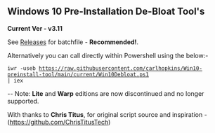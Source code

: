 ## Windows 10 Pre-Installation De-Bloat Tool's ##

**Current Ver - v3.11**

See [Releases](https://github.com/carlhopkins/Win10-preinstall-tool/releases) for batchfile - **Recommended!**.

Alternatively you can call directly within Powershell using the below:- 

<code>iwr -useb https://raw.githubusercontent.com/carlhopkins/Win10-preinstall-tool/main/current/Win10Debloat.ps1 | iex</code>

--
Note:
**Lite** and **Warp** editions are now discontinued and no longer supported.

With thanks to **Chris Titus**, for original script source and inspiration - (https://github.com/ChrisTitusTech)
